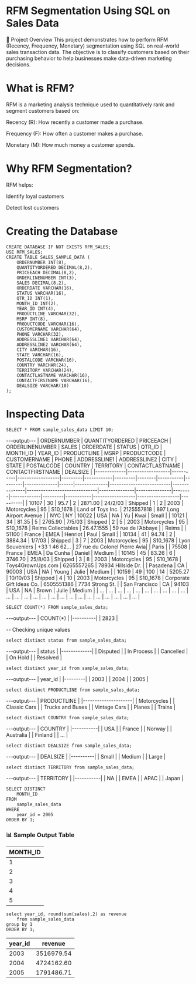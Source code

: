 # RFM Segmentation Using SQL on Sales Data
📌 Project Overview
This project demonstrates how to perform RFM (Recency, Frequency, Monetary) segmentation using SQL on real-world sales transaction data. The objective is to classify customers based on their purchasing behavior to help businesses make data-driven marketing decisions.

# What is RFM?
RFM is a marketing analysis technique used to quantitatively rank and segment customers based on:

Recency (R): How recently a customer made a purchase.

Frequency (F): How often a customer makes a purchase.

Monetary (M): How much money a customer spends.

# Why RFM Segmentation?
RFM helps:

Identify loyal customers

Detect lost customers

# Creating the Database
```
CREATE DATABASE IF NOT EXISTS RFM_SALES;
USE RFM_SALES;
CREATE TABLE SALES_SAMPLE_DATA (
    ORDERNUMBER INT(8),
    QUANTITYORDERED DECIMAL(8,2),
    PRICEEACH DECIMAL(8,2),
    ORDERLINENUMBER INT(3),
    SALES DECIMAL(8,2),
    ORDERDATE VARCHAR(16),
    STATUS VARCHAR(16),
    QTR_ID INT(1),
    MONTH_ID INT(2),
    YEAR_ID INT(4),
    PRODUCTLINE VARCHAR(32),
    MSRP INT(8),
    PRODUCTCODE VARCHAR(16),
    CUSTOMERNAME VARCHAR(64),
    PHONE VARCHAR(32),
    ADDRESSLINE1 VARCHAR(64),
    ADDRESSLINE2 VARCHAR(64),
    CITY VARCHAR(16),
    STATE VARCHAR(16),
    POSTALCODE VARCHAR(16),
    COUNTRY VARCHAR(24),
    TERRITORY VARCHAR(24),
    CONTACTLASTNAME VARCHAR(16),
    CONTACTFIRSTNAME VARCHAR(16),
    DEALSIZE VARCHAR(10)
);
```
# Inspecting Data
```
SELECT * FROM sample_sales_data LIMIT 10;
```
---output---
| ORDERNUMBER | QUANTITYORDERED | PRICEEACH | ORDERLINENUMBER | SALES   | ORDERDATE | STATUS  | QTR_ID | MONTH_ID | YEAR_ID | PRODUCTLINE | MSRP | PRODUCTCODE | CUSTOMERNAME            | PHONE         | ADDRESSLINE1                | ADDRESSLINE2 | CITY          | STATE | POSTALCODE | COUNTRY | TERRITORY | CONTACTLASTNAME | CONTACTFIRSTNAME | DEALSIZE |
|-------------|------------------|-----------|------------------|---------|------------|---------|--------|-----------|---------|--------------|------|--------------|--------------------------|---------------|------------------------------|---------------|---------------|--------|-------------|---------|-----------|------------------|------------------|----------|
| 10107       | 30               | 95.7      | 2                | 2871.00 | 24/2/03    | Shipped | 1      | 2         | 2003    | Motorcycles  | 95   | S10_1678     | Land of Toys Inc.        | 2125557818    | 897 Long Airport Avenue      |               | NYC           | NY     | 10022       | USA     | NA        | Yu               | Kwai             | Small    |
| 10121       | 34               | 81.35     | 5                | 2765.90 | 7/5/03     | Shipped | 2      | 5         | 2003    | Motorcycles  | 95   | S10_1678     | Reims Collectables       | 26.47.1555    | 59 rue de l’Abbaye           |               | Reims         |        | 51100       | France  | EMEA      | Henriot          | Paul             | Small    |
| 10134       | 41               | 94.74     | 2                | 3884.34 | 1/7/03     | Shipped | 3      | 7         | 2003    | Motorcycles  | 95   | S10_1678     | Lyon Souveniers          | +33 1 46 62…  | 27 rue du Colonel Pierre Avia|               | Paris         |        | 75508       | France  | EMEA      | Da Cunha         | Daniel           | Medium   |
| 10145       | 45               | 83.26     | 6                | 3746.70 | 25/8/03    | Shipped | 3      | 8         | 2003    | Motorcycles  | 95   | S10_1678     | Toys4GrownUps.com        | 6265557265    | 78934 Hillside Dr.           |               | Pasadena      | CA     | 90003       | USA     | NA        | Young            | Julie            | Medium   |
| 10159       | 49               | 100       | 14               | 5205.27 | 10/10/03   | Shipped | 4      | 10        | 2003    | Motorcycles  | 95   | S10_1678     | Corporate Gift Ideas Co. | 6505551386    | 7734 Strong St.              |               | San Francisco | CA     | 94103       | USA     | NA        | Brown            | Julie            | Medium   |
| ...         | ...              | ...       | ...              | ...     | ...        | ...     | ...    | ...       | ...     | ...          | ...  | ...          | ...                      | ...           | ...                          | ...           | ...           | ...    | ...         | ...     | ...       | ...              | ...              | ...      |

```
SELECT COUNT(*) FROM sample_sales_data;
```
---output---
| COUNT(*) |
|----------|
| 2823     |

-- Checking unique values
```
select distinct status from sample_sales_data;
```
---output---
| status      |
|-------------|
| Disputed    |
| In Process  |
| Cancelled   |
| On Hold     |
| Resolved    |

```
select distinct year_id from sample_sales_data;
```
---output---
| year_id |
|---------|
| 2003    |
| 2004    |
| 2005    |

```
select distinct PRODUCTLINE from sample_sales_data;
```
---output---
| PRODUCTLINE         |
|---------------------|
| Motorcycles         |
| Classic Cars        |
| Trucks and Buses    |
| Vintage Cars        |
| Planes              |
| Trains              |

```
select distinct COUNTRY from sample_sales_data;
```
---output---
| COUNTRY   |
|-----------|
| USA       |
| France    |
| Norway    |
| Australia |
| Finland   |
| ...       |

```
select distinct DEALSIZE from sample_sales_data;
```
---output---
| DEALSIZE |
|----------|
| Small    |
| Medium   |
| Large    |

```
select distinct TERRITORY from sample_sales_data;
```
---output---
| TERRITORY |
|-----------|
| NA        |
| EMEA      |
| APAC      |
| Japan     |

```
SELECT DISTINCT
    MONTH_ID
FROM
    sample_sales_data
WHERE
    year_id = 2005
ORDER BY 1;
```
### 📊 Sample Output Table

| MONTH_ID |
|----------|
|    1     |
|    2     |
|    3     |
|    4     |
|    5     |

```
select year_id, round(sum(sales),2) as revenue
    from sample_sales_data
group by 1
ORDER BY 1;
```
| year_id |  revenue    |
|---------|-------------|
| 2003    | 3516979.54  |
| 2004    | 4724162.60  |
| 2005    | 1791486.71  |









